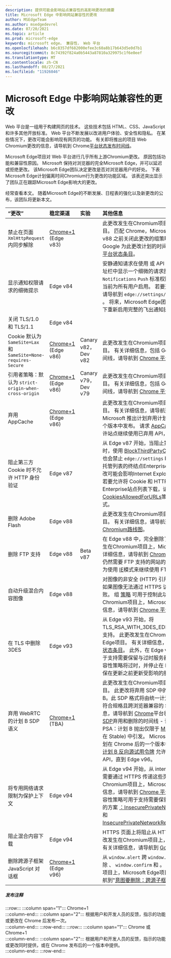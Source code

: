 ```yaml
---
description: 提供可能会影响站点兼容性的高影响更改的摘要
title: Microsoft Edge 中影响网站兼容性的更改
author: MSEdgeTeam
ms.author: msedgedevrel
ms.date: 07/20/2021
ms.topic: article
ms.prod: microsoft-edge
keywords: microsoft edge， 兼容性， Web 平台
ms.openlocfilehash: b6c8357df682000efee3c60a8b17b643d5e0d7b1
ms.sourcegitcommit: 8c74392f824a0b5443a87810a329975c1f6e0eef
ms.translationtype: MT
ms.contentlocale: zh-CN
ms.lasthandoff: 08/27/2021
ms.locfileid: "11926046"
---
```

# <a name="site-compatibility-impacting-changes-coming-to-microsoft-edge"></a>Microsoft Edge 中影响网站兼容性的更改  

Web 平台是一组用于构建网页的技术。  这些技术包括 HTML、CSS、JavaScript 和许多其他开放标准。  Web 平台不断发展以改进用户体验、安全性和隐私。  在某些情况下，更改可能会影响现有网页的功能。  有关即将推出的项目 Web Chromium更改的信息，请导航到 Chrome[平台状态发布时间线][ChromestatusFeaturesSchedule]。  

Microsoft Edge项目对 Web 平台进行几乎所有上游Chromium更改。  原因包括功能和兼容性原因。  Microsoft 保持对浏览器的完全Microsoft Edge，并可以延迟或拒绝更改。  该Microsoft Edge团队决定更改是否对浏览器用户的好处。  下表Microsoft Edge计划偏离时间Chromium行为更改的功能区域。  该表还突出显示了团队正在跟踪Microsoft Edge影响大的更改。  

经常查看本文。  随着Microsoft Edge的不断发展、日程表的强化以及新更改的公布，该团队将更新本文。  

| “更改” | 稳定渠道 | 实验 | 其他信息 |  
|:--- |:--- |:--- |:--- |
| 禁止在页面 `XmlHttpRequest` 内同步解除 | [Chrome+1](#release-comments) \(Edge v83\)  |  | 此更改发生在Chromium项目上，Microsoft Edge项目。  匹配 Chrome，Microsoft Edge提供在 Edge v88 之前关闭此更改的组策略。  有关详细信息，包括 Google 为此更改计划的时间线，请导航到 [Chrome 平台状态条目][ChromestatusFeature4664843055398912]。  |  
| 显示通知权限请求的细微提示 | Edge v84 |  | 安静通知请求在使用 或 API 请求的网站通知权限的地址栏中显示一个细微的请求图标，以替换完整或 `Notifications` `Push` 标准权限飞出提示 UI。  此功能当前为所有用户启用。  若要选择退出安静通知请求，请导航到 `edge://settings/content/notifications` 。  将来，Microsoft Edge团队可能会探索在某些情况下重新启用完整的飞出通知提示。  |  
| 关闭 TLS/1.0 和 TLS/1.1 | Edge v84 |  |  |  
| Cookie 默认为 `SameSite=Lax` 和 `SameSite=None-requires-Secure` | [Chrome+1](#release-comments) \(Edge v86\)   | Canary v82，Dev v82 | 此更改发生在Chromium项目上，Microsoft Edge项目。  有关详细信息，包括 Google 为此更改计划的时间线，请导航到 [Chrome 平台状态条目][ChromestatusFeature5088147346030592]。  |  
| 引用者策略：默认为 `strict-origin-when-cross-origin` | [Chrome+1](#release-comments) \(Edge v86\)   | Canary v79，Dev v79 | 此更改发生在Chromium项目上，Microsoft Edge项目。  有关详细信息，包括 Google 为此更改计划的时间线，请导航到 [Chrome 平台状态条目][ChromestatusFeature6251880185331712]。  |  
| 弃用 AppCache | [Chrome+1](#release-comments) \(Edge v86\)   |  | 此更改发生在Chromium项目上，Microsoft Edge项目。  有关详细信息，请导航到 [WebDev 文档][WebDevAppCacheRemoval]。  Microsoft 推出计划弃用计划计划在 Chrome 后的一个版本中发布。  请求 [AppCache OriginTrial 令牌][ChromeDevelopersOrigintrialsAppCacheOriginTrial] 允许站点继续使用已弃用 API，直到 Edge v90。  |  
| 阻止第三方 Cookie 时不允许 HTTP 身份验证  | Edge v87  |  | 从 Edge v87 开始，当阻止第三方请求的 Cookie 时，使用 [BlockThirdPartyCookies][DeployedgeMicrosoftEdgePoliciesBlockthirdpartycookies] 策略或 中的开关也会禁止 `edge://settings` HTTP 身份验证。 如果托管列表的终结点Enterprise HTTP[][DeployedgeEdgeIeModePoliciesConfigureUsingUseEnterpriseModeIeWebsiteListPolicy]身份验证，此更改可能会影响Internet Explorer模式站点列表下载。  若要允许将 Cookie 和 HTTP 身份验证同时用于Enterprise站点列表下载，请向[CookiesAllowedForURLs][DeployedgeMicrosoftEdgePoliciesCookiesallowedforurls]策略添加匹配的 URL 模式。  |
| 删除 Adobe Flash | Edge v88  |  | 此更改发生在Chromium项目上，Microsoft Edge项目。  有关详细信息，请导航到[Adobe Flash Chromium路线图][ChromiumFlashRoadmapSupportRemoved]。  | 
| 删除 FTP 支持 | Edge v88  | Beta v87 | 在 Edge v88 中，完全删除了 FTP 支持。  此更改发生在Chromium项目上，Microsoft Edge项目。  有关详细信息，请导航到 [Chrome 平台状态条目][ChromestatusFeature6246151319715840]。  具有仍然需要 FTP 支持的网站的企业可以通过将站点配置为使用 [IE][DeployedgeEdgeIeMode]模式来继续使用 FTP。  | 
| 自动升级混合内容图像 | Edge v88  |  | 对图像的非安全 \(HTTP\) 引用会自动升级到 HTTPS;如果图像无法通过 HTTPS 访问，则图像下载将失败。 组 [策略][DeployedgeMicrosoftEdgePoliciesInsecurecontentallowedforurls] 可用于控制此功能。 此更改发生在Chromium项目上，Microsoft Edge项目。 有关详细信息，请导航到 [Chrome 平台状态条目][ChromestatusFeature4926989725073408]。  | 
| 在 TLS 中删除 3DES  | Edge v93  |  | 从 Edge v93 开始，将TLS_RSA_WITH_3DES_EDE_CBC_SHA密码套件的支持。 此更改发生在Chromium项目上，Microsoft Edge项目。 有关详细信息，请导航到 [Chrome 平台状态条目][ChromestatusFeature6678134168485888]。 此外，在 Edge v93 中，兼容性策略可用于支持需要保留与过时服务器的兼容性的方案。 此兼容性策略将过时，并停止在 Edge v95 中运行。 请确保在更新之前更新受影响的服务器。 |
| 弃用 WebRTC 的计划 B SDP 语义 | [Chrome+1](#release-comments) \(TBA\)   |  | 此更改发生在Chromium项目上，Microsoft Edge项目。 此更改将弃用 SDP 中的旧会话 (协议) 称为计划 B。此 SDP 格式将由统一计划取代，统一计划是一种符合规格且跨浏览器兼容的 SDP 格式。 有关详细信息，请导航到 [Chrome][ChromestatusFeature5823036655665152]平台状态条目 [，PSA：计划 B SDP][PSADeprecateWebRTCPlanB]弃用和删除的时间线 - 请迁移到统一计划 ，PSA：计划 B 抛出仅限于 [M93 中的 Canary (不会 ][PSADeprecateWebRTCPlanBLimitedToCanaryInM93]在 Stable) 中引发。 Microsoft 推出计划弃用计划计划在 Chrome 后的一个版本中发布。 请求 [WebRTC 计划 B 反向源试用令牌][ChromeDevelopersOrigintrialsWebRTCPlanBOriginTrial] 允许网站继续使用已弃用 API，直到 Edge v96。 |
| 将专用网络请求限制为保护上下文  | Edge v94  |  | 从 Edge v94 开始，从 internet (访问本地 intranet) 需要通过 HTTPS 传递这些页面。 此更改发生在Chromium项目上，Microsoft Edge项目。 有关详细信息，请导航到 [Chrome 平台状态条目][ChromestatusFeature5436853517811712]。 有两种兼容性策略可用于支持需要保留与非安全页面的兼容性的方案 [：InsecurePrivateNetworkRequestAllowed][DeployEdgeMicrosoftEdgePoliciesInsecurePrivateNetworkRequestAllowed] 和 [InsecurePrivateNetworkRequestAllowedForUrls][DeployEdgeMicrosoftEdgePoliciesInsecurePrivateNetworkRequestAllowedForUrls]。 |
| 阻止混合内容下载 | Edge v94  |  | HTTPS 页面上将阻止从 HTTP URL 下载文件。 此更改发生在Chromium项目上，Microsoft Edge项目。  有关详细信息，请导航到 [Google 安全博客条目][GoogleBlogSecurity20200206]。 |
| 删除跨源子框架 JavaScript 对话框 | [Chrome+1](#release-comments) (Edge v96)   |  | 从 `window.alert` 跨 `window.prompt` 源 iFrame 中删除 、 `window.confirm` 和 。 此更改发生在Chromium项目上，Microsoft Edge项目。  有关详细信息，请导航到"[意图要删除：跨源子框架 JS 对话框"。](https://groups.google.com/a/chromium.org/g/blink-dev/c/hTOXiBj3D6A/m/JtkdpDd1BAAJ) |   

##### <a name="release-comments"></a>发布注释  

:::row:::
   :::column span="1":::
      Chrome+1  
   :::column-end:::
   :::column span="2":::
      根据用户和开发人员的反馈，指示的功能或更改在 Chrome 后发布一次。  
   :::column-end:::
:::row-end:::
:::row:::
   :::column span="1":::
      Chrome 或 Chrome+1  
   :::column-end:::
   :::column span="2":::
      根据用户和开发人员的反馈，指示的功能或更改同时提供，或在 Chrome 发布后的一个版本中提供。  
   :::column-end:::
:::row-end:::

<!-- links -->  

[DeployedgeEdgeIeMode]: /deployedge/edge-ie-mode "关于 IE 模式|Microsoft Docs"  
[DeployedgeEdgeIeModePoliciesConfigureUsingUseEnterpriseModeIeWebsiteListPolicy]: /deployedge/edge-ie-mode-policies#configure-using-the-use-the-enterprise-mode-ie-website-list-policy "使用&quot;使用 Enterprise 模式 IE 网站列表策略 - 配置 IE 模式策略&quot;|Microsoft Docs"  
[DeployedgeMicrosoftEdgePoliciesBlockthirdpartycookies]: /deployedge/microsoft-edge-policies#blockthirdpartycookies "BlockThirdPartyCookies - Microsoft Edge - 策略|Microsoft Docs"  
[DeployedgeMicrosoftEdgePoliciesCookiesallowedforurls]: /deployedge/microsoft-edge-policies#cookiesallowedforurls "CookiesAllowedForUrls - Microsoft Edge - 策略|Microsoft Docs"  
[DeployedgeMicrosoftEdgePoliciesInsecurecontentallowedforurls]:  /deployedge/microsoft-edge-policies#insecurecontentallowedforurls "InsecureContentAllowedForUrls - Microsoft Edge - 策略|Microsoft Docs"  
[DeployedgeMicrosoftEdgePoliciesSslversionmin]: /deployedge/microsoft-edge-policies#sslversionmin "SSLVersionMin - Microsoft Edge - 策略|Microsoft Docs"  
[DeployEdgeMicrosoftEdgePoliciesInsecurePrivateNetworkRequestAllowed]: /deployedge/microsoft-edge-policies#insecureprivatenetworkrequestsallowed "InsecurePrivateNetworkRequestsAllowed - Microsoft Edge - 策略|Microsoft Docs"
[DeployEdgeMicrosoftEdgePoliciesInsecurePrivateNetworkRequestAllowedForUrls]: /deployedge/microsoft-edge-policies#insecureprivatenetworkrequestsallowedforurls "InsecurePrivateNetworkRequestsAllowedForUrls - Microsoft Edge - 策略|Microsoft Docs"

[ChromestatusFeaturesSchedule]: https://www.chromestatus.com/features/schedule "发布时间线|Chrome 平台状态"  
[ChromestatusFeature4664843055398912]: https://chromestatus.com/feature/4664843055398912 "禁止在页面解除 JavaScript 中同步 XHR |Chrome 平台状态"  
[ChromestatusFeature4926989725073408]: https://chromestatus.com/feature/4926989725073408 "自动升级图像混合内容|Chrome 平台状态"  
[ChromestatusFeature5088147346030592]: https://chromestatus.com/feature/5088147346030592 "Cookie 默认为 SameSite=Lax |Chrome 平台状态"  
[ChromestatusFeature6246151319715840]: https://chromestatus.com/feature/6246151319715840 "弃用 FTP 支持|Chrome 平台状态"  
[ChromestatusFeature6251880185331712]: https://chromestatus.com/feature/6251880185331712 "引用策略：默认为 strict-origin-when-cross-origin |Chrome 平台状态"  
[ChromestatusFeature6678134168485888]: https://chromestatus.com/feature/6678134168485888 "在 TLS 服务中删除 3DES |Chrome 平台状态"
[ChromestatusFeature5436853517811712]: https://chromestatus.com/feature/5436853517811712 "限制子源的专用网络请求，以确保上下文|Chrome 平台状态"
[ChromestatusFeature5823036655665152]: https://www.chromestatus.com/feature/5823036655665152 "[WebRTC]弃用和删除计划 B (已弃) |Chrome 平台状态"
[ChromiumFlashRoadmapSupportRemoved]: https://www.chromium.org/flash-roadmap#TOC-Flash-Support-Removed-from-Chromium-Target:-Chrome-88---Jan-2021- "Flash 支持已从目标Chromium (：Chrome 88+ - 2021 年 1 月 2021) - Flash 路线图|Chromium项目"  

[ChromeDevelopersOrigintrialsAppCacheOriginTrial]: https://developers.chrome.com/origintrials/#/view_trial/1776670052997660673 "AppCache OriginTrial 令牌|Chrome 开发人员"  
[ChromeDevelopersOrigintrialsWebRTCPlanBOriginTrial]: https://developer.chrome.com/origintrials/#/view_trial/3892235977954951169 "WebRTC 计划 B 反向源试用令牌|Chrome 开发人员"

[GoogleBlogSecurity20200206]: https://security.googleblog.com/2020/02/protecting-users-from-insecure_6.html "在 Google Chrome 中防止用户下载不安全 - Google Online 安全博客" 

[WebDevAppCacheRemoval]: https://web.dev/appcache-removal "准备 AppCache 删除|web.dev"  

[PSADeprecateWebRTCPlanB]: https://groups.google.com/g/discuss-webrtc/c/UBtZfawdIAA/m/-UVQQcubBQAJ "PSA：计划 B SDP 弃用和删除的时间线 - 请迁移到统一计划"

[PSADeprecateWebRTCPlanBLimitedToCanaryInM93]: https://groups.google.com/g/discuss-webrtc/c/DRRAnej3BTE/m/EqIhrLleBgAJ "PSA：计划 B 引发仅限于 M93 中的 Canary， (Stable) "

<!--todo:  cleanup links  -->  
